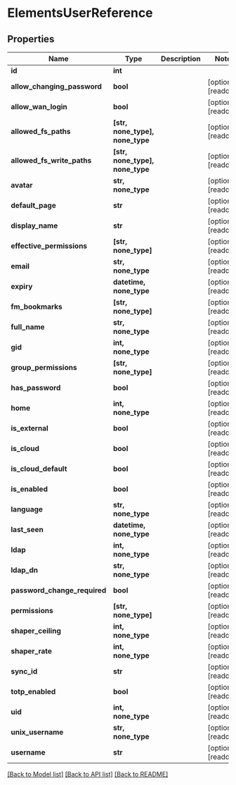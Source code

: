 # ElementsUserReference


## Properties

Name | Type | Description | Notes
------------ | ------------- | ------------- | -------------
**id** | **int** |  | 
**allow_changing_password** | **bool** |  | [optional] [readonly] 
**allow_wan_login** | **bool** |  | [optional] [readonly] 
**allowed_fs_paths** | **[str, none_type], none_type** |  | [optional] [readonly] 
**allowed_fs_write_paths** | **[str, none_type], none_type** |  | [optional] [readonly] 
**avatar** | **str, none_type** |  | [optional] [readonly] 
**default_page** | **str** |  | [optional] [readonly] 
**display_name** | **str** |  | [optional] [readonly] 
**effective_permissions** | **[str, none_type]** |  | [optional] [readonly] 
**email** | **str, none_type** |  | [optional] [readonly] 
**expiry** | **datetime, none_type** |  | [optional] [readonly] 
**fm_bookmarks** | **[str, none_type]** |  | [optional] [readonly] 
**full_name** | **str, none_type** |  | [optional] [readonly] 
**gid** | **int, none_type** |  | [optional] [readonly] 
**group_permissions** | **[str, none_type]** |  | [optional] [readonly] 
**has_password** | **bool** |  | [optional] [readonly] 
**home** | **int, none_type** |  | [optional] [readonly] 
**is_external** | **bool** |  | [optional] [readonly] 
**is_cloud** | **bool** |  | [optional] [readonly] 
**is_cloud_default** | **bool** |  | [optional] [readonly] 
**is_enabled** | **bool** |  | [optional] [readonly] 
**language** | **str, none_type** |  | [optional] [readonly] 
**last_seen** | **datetime, none_type** |  | [optional] [readonly] 
**ldap** | **int, none_type** |  | [optional] [readonly] 
**ldap_dn** | **str, none_type** |  | [optional] [readonly] 
**password_change_required** | **bool** |  | [optional] [readonly] 
**permissions** | **[str, none_type]** |  | [optional] [readonly] 
**shaper_ceiling** | **int, none_type** |  | [optional] [readonly] 
**shaper_rate** | **int, none_type** |  | [optional] [readonly] 
**sync_id** | **str** |  | [optional] [readonly] 
**totp_enabled** | **bool** |  | [optional] [readonly] 
**uid** | **int, none_type** |  | [optional] [readonly] 
**unix_username** | **str, none_type** |  | [optional] [readonly] 
**username** | **str** |  | [optional] [readonly] 

[[Back to Model list]](../#documentation-for-models) [[Back to API list]](../#documentation-for-api-endpoints) [[Back to README]](../)


